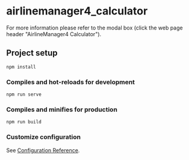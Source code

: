 # airlinemanager4_calculator

For more information please refer to the modal box (click the web page header "AirlineManager4 Calculator").

## Project setup
```
npm install
```

### Compiles and hot-reloads for development
```
npm run serve
```

### Compiles and minifies for production
```
npm run build
```

### Customize configuration
See [Configuration Reference](https://cli.vuejs.org/config/).
